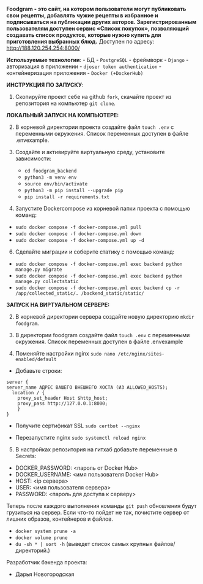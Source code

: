 __Foodgram - это  сайт, на котором пользователи могут публиковать свои рецепты, 
добавлять чужие рецепты в избранное и подписываться на публикации других авторов. 
Зарегистрированным пользователям доступен сервис «Список покупок», позволяющий 
создавать список продуктов, которые нужно купить для приготовления выбранных блюд.__
Доступен по адресу: http://188.120.254.254:8000/

__Используемые технологии__:
    - БД - `PostgreSQL`
    - фреймворк - `Django`
    - авторизация в приложении - `djoser token authentication`
    - контейнеризация приложения - `Docker (+DockerHub)`


__ИНСТРУКЦИЯ ПО ЗАПУСКУ__:

1. Скопируйте проект себе на github `fork`, скачайте проект из репозитория на компьютер `git clone`.

__ЛОКАЛЬНЫЙ ЗАПУСК НА КОМПЬЮТЕРЕ:__

2. В корневой директории проекта создайте файл `touch .env` с переменными окружения.
Список переменных доступен в файле .envexample.

4. Создайте и активируйте виртуальную среду, установите зависимости:
   - `cd foodgram_backend`
   - `python3 -m venv env`
   - `source env/bin/activate`
   - `python3 -m pip install --upgrade pip`
   - `pip install -r requirements.txt`

5. Запустите Dockercompose из корневой папки проекта с помощью команд:
- `sudo docker compose -f docker-compose.yml pull`
- `sudo docker compose -f docker-compose.yml down`
- `sudo docker compose -f docker-compose.yml up -d`

6. Сделайте миграции и соберите статику с помощью команд:
- `sudo docker compose -f docker-compose.yml exec backend python manage.py migrate`
- `sudo docker compose -f docker-compose.yml exec backend python manage.py collectstatic`
- `sudo docker compose -f docker-compose.yml exec backend cp -r /app/collected_static/. /backend_static/static/ `


__ЗАПУСК НА ВИРТУАЛЬНОМ СЕРВЕРЕ:__

2. В корневой директории сервера создайте новую директорию `mkdir foodgram`.
   
3. В директории foodgram создайте файл `touch .env` с переменными окружения.
Список переменных доступен в файле .envexample

4. Поменяйте настройки nginx
`sudo nano /etc/nginx/sites-enabled/default`

- Добавьте строки:

`server {`  
`server_name АДРЕС ВАШЕГО ВНЕШНЕГО ХОСТА (ИЗ ALLOWED_HOSTS);`  
`   location / {  `  
`	 proxy_set_header Host $http_host;`  
`	 proxy_pass http://127.0.0.1:8000;`  
`    }`  
`}`

- Получите сертификат SSL
  `sudo certbot --nginx`

- Перезапустите nginx
  `sudo systemctl reload nginx`

5. В настройках репозитория на гитхаб добавьте переменные в Secrets:

- DOCKER_PASSWORD: <пароль от Docker Hub>
- DOCKER_USERNAME: <имя пользователя Docker Hub>
- HOST: <ip сервера>
- USER: <имя пользователя сервера>
- PASSWORD: <пароль для доступа к серверу>


Теперь после каждого выполнения команды `git push` обновления будут грузиться на сервер.
Если что-то пойдет не так, почистите сервер от лишних образов, контейнеров и файлов.
- `docker system prune -a`
- `docker volume prune`
- `du -sh * | sort -h` (выведет список самых крупных файлов/директорий.)


Разработчик бэкенда проекта:
- Дарья Новогородская
